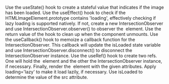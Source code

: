 Use the useState() hook to create a stateful value that indicates if the image has been loaded.
Use the useEffect() hook to check if the HTMLImageElement.prototype contains 'loading', effectively checking if lazy loading is supported natively. If not, create a new IntersectionObserver and use IntersectionObserver.observer() to observer the <img> element. Use the return value of the hook to clean up when the component unmounts.
Use the useCallback() hook to memoize a callback function for the IntersectionObserver. This callback will update the isLoaded state variable and use IntersectionObserver.disconnect() to disconnect the IntersectionObserver instance.
Use the useRef() hook to create two refs. One will hold the <img> element and the other the IntersectionObserver instance, if necessary.
Finally, render the <img> element with the given attributes. Apply loading='lazy' to make it load lazily, if necessary. Use isLoaded to determine the value of the src attribute.
